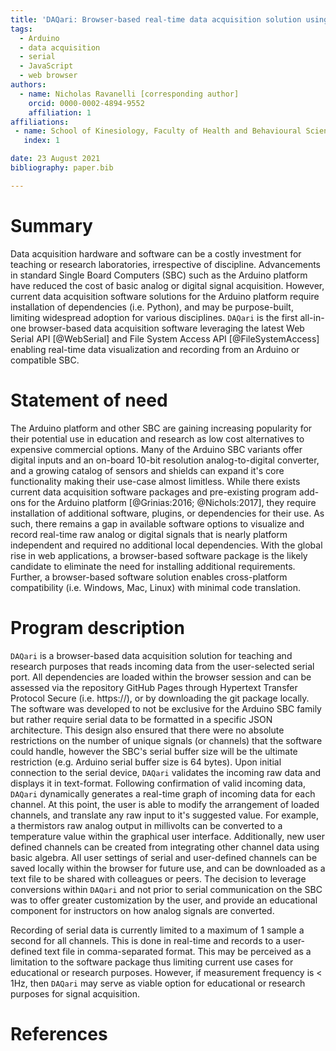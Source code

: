 ```yaml
---
title: 'DAQari: Browser-based real-time data acquisition solution using WebSerial API'
tags:
  - Arduino
  - data acquisition
  - serial
  - JavaScript
  - web browser
authors:
  - name: Nicholas Ravanelli [corresponding author]
    orcid: 0000-0002-4894-9552
    affiliation: 1
affiliations:
 - name: School of Kinesiology, Faculty of Health and Behavioural Sciences, Lakehead University
   index: 1

date: 23 August 2021
bibliography: paper.bib

---
```


# Summary

Data acquisition hardware and software can be a costly investment for teaching or research laboratories, irrespective of discipline. Advancements in standard Single Board Computers (SBC) such as the Arduino platform have reduced the cost of basic analog or digital signal acquisition. However, current data acquisition software solutions for the Arduino platform require installation of dependencies (i.e. Python), and may be purpose-built, limiting widespread adoption for various disciplines. `DAQari` is the first all-in-one browser-based data acquisition software leveraging the latest Web Serial API [@WebSerial] and File System Access API [@FileSystemAccess] enabling real-time data visualization and recording from an Arduino or compatible SBC.


# Statement of need

The Arduino platform and other SBC are gaining increasing popularity for their potential use in education and research as low cost alternatives to expensive commercial options. Many of the Arduino SBC variants offer digital inputs and an on-board 10-bit resolution analog-to-digital converter, and a growing catalog of sensors and shields can expand it's core functionality making their use-case almost limitless. While there exists current data acquisition software packages and pre-existing program add-ons for the Arduino platform [@Grinias:2016; @Nichols:2017], they require installation of additional software, plugins, or dependencies for their use. As such, there remains a gap in available software options to visualize and record real-time raw analog or digital signals that is nearly platform independent and required no additional local dependencies. With the global rise in web applications, a browser-based software package is the likely candidate to eliminate the need for installing additional requirements. Further, a browser-based software solution enables cross-platform compatibility (i.e. Windows, Mac, Linux) with minimal code translation.

# Program description

`DAQari` is a browser-based data acquisition solution for teaching and research purposes that reads incoming data from the user-selected serial port. All dependencies are loaded within the browser session and can be assessed via the repository GitHub Pages through Hypertext Transfer Protocol Secure (i.e. https://), or by downloading the git package locally. The software was developed to not be exclusive for the Arduino SBC family but rather require serial data to be formatted in a specific JSON architecture. This design also ensured that there were no absolute restrictions on the number of unique signals (or channels) that the software could handle, however the SBC's serial buffer size will be the ultimate restriction (e.g. Arduino serial buffer size is 64 bytes). Upon initial connection to the serial device, `DAQari` validates the incoming raw data and displays it in text-format. Following confirmation of valid incoming data, `DAQari` dynamically generates a real-time graph of incoming data for each channel. At this point, the user is able to modify the arrangement of loaded channels, and translate any raw input to it's suggested value. For example, a thermistors raw analog output in millivolts can be converted to a temperature value within the graphical user interface. Additionally, new user defined channels can be created from integrating other channel data using basic algebra. All user settings of serial and user-defined channels can be saved locally within the browser for future use, and can be downloaded as a text file to be shared with colleagues or peers. The decision to leverage conversions within `DAQari` and not prior to serial communication on the SBC was to offer greater customization by the user, and provide an educational component for instructors on how analog signals are converted.

Recording of serial data is currently limited to a maximum of 1 sample a second for all channels. This is done in real-time and records to a user-defined text file in comma-separated format. This may be perceived as a limitation to the software package thus limiting current use cases for educational or research purposes. However, if measurement frequency is < 1Hz, then `DAQari` may serve as viable option for educational or research purposes for signal acquisition.

# References
